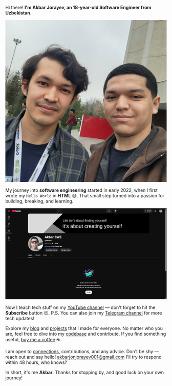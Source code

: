 Hi there! **I'm Akbar Jorayev, an 18-year-old Software Engineer from Uzbekistan**.

![Azim Pulat and Me](https://raw.githubusercontent.com/akbarjorayev/blogs/refs/heads/main/about-me/photos/azim-pulat-and-me.webp)

My journey into **software engineering** started in early 2022, when I first wrote my `Hello World` in **HTML** 😅. That small step turned into a passion for building, breaking, and learning.

![Akbar's YouTube](https://raw.githubusercontent.com/akbarjorayev/blogs/refs/heads/main/about-me/photos/akbar's-youtube.webp)

Now I teach tech stuff on my [YouTube channel](https://youtube.com/@akbarswe) — don't forget to hit the **Subscribe** button 😉. P.S. You can also join my [Telegram channel](https://t.me/akbarswe) for more tech updates!

Explore my [blog](/blog) and [projects](/projects) that I made for everyone. No matter who you are, feel free to dive into my [codebase](https://github.com/akbarjorayev) and contribute. If you find something useful, [buy me a coffee](https://buymeacoffee.com/akbarjorayev) ☕.

I am open to [connections](https://www.linkedin.com/in/akbarjorayev), contributions, and any advice. Don't be shy — reach out and say hello! [akbarjonjorayev001@gmail.com](mailto:akbarjonjorayev001@gmail.com) I'll try to respond within 48 hours, who knows?

In short, it's me **Akbar**. Thanks for stopping by, and good luck on your own journey!
